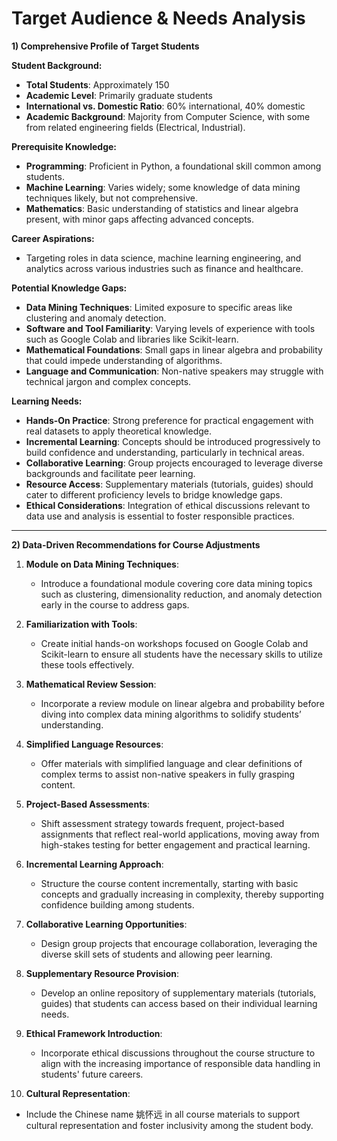 Target Audience & Needs Analysis
================================

**1) Comprehensive Profile of Target Students**

**Student Background:**
- **Total Students**: Approximately 150
- **Academic Level**: Primarily graduate students
- **International vs. Domestic Ratio**: 60% international, 40% domestic
- **Academic Background**: Majority from Computer Science, with some from related engineering fields (Electrical, Industrial).

**Prerequisite Knowledge:**
- **Programming**: Proficient in Python, a foundational skill common among students.
- **Machine Learning**: Varies widely; some knowledge of data mining techniques likely, but not comprehensive.
- **Mathematics**: Basic understanding of statistics and linear algebra present, with minor gaps affecting advanced concepts.

**Career Aspirations:**
- Targeting roles in data science, machine learning engineering, and analytics across various industries such as finance and healthcare.

**Potential Knowledge Gaps:**
- **Data Mining Techniques**: Limited exposure to specific areas like clustering and anomaly detection.
- **Software and Tool Familiarity**: Varying levels of experience with tools such as Google Colab and libraries like Scikit-learn.
- **Mathematical Foundations**: Small gaps in linear algebra and probability that could impede understanding of algorithms.
- **Language and Communication**: Non-native speakers may struggle with technical jargon and complex concepts.

**Learning Needs:**
- **Hands-On Practice**: Strong preference for practical engagement with real datasets to apply theoretical knowledge.
- **Incremental Learning**: Concepts should be introduced progressively to build confidence and understanding, particularly in technical areas.
- **Collaborative Learning**: Group projects encouraged to leverage diverse backgrounds and facilitate peer learning.
- **Resource Access**: Supplementary materials (tutorials, guides) should cater to different proficiency levels to bridge knowledge gaps.
- **Ethical Considerations**: Integration of ethical discussions relevant to data use and analysis is essential to foster responsible practices.

---

**2) Data-Driven Recommendations for Course Adjustments**

1. **Module on Data Mining Techniques**: 
   - Introduce a foundational module covering core data mining topics such as clustering, dimensionality reduction, and anomaly detection early in the course to address gaps.

2. **Familiarization with Tools**:
   - Create initial hands-on workshops focused on Google Colab and Scikit-learn to ensure all students have the necessary skills to utilize these tools effectively.

3. **Mathematical Review Session**:
   - Incorporate a review module on linear algebra and probability before diving into complex data mining algorithms to solidify students’ understanding.

4. **Simplified Language Resources**:
   - Offer materials with simplified language and clear definitions of complex terms to assist non-native speakers in fully grasping content.

5. **Project-Based Assessments**:
   - Shift assessment strategy towards frequent, project-based assignments that reflect real-world applications, moving away from high-stakes testing for better engagement and practical learning.

6. **Incremental Learning Approach**:
   - Structure the course content incrementally, starting with basic concepts and gradually increasing in complexity, thereby supporting confidence building among students.

7. **Collaborative Learning Opportunities**:
   - Design group projects that encourage collaboration, leveraging the diverse skill sets of students and allowing peer learning.

8. **Supplementary Resource Provision**:
   - Develop an online repository of supplementary materials (tutorials, guides) that students can access based on their individual learning needs.

9. **Ethical Framework Introduction**:
   - Incorporate ethical discussions throughout the course structure to align with the increasing importance of responsible data handling in students' future careers.

10. **Cultural Representation**:
   - Include the Chinese name 姚怀远 in all course materials to support cultural representation and foster inclusivity among the student body.